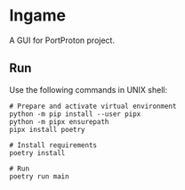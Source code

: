 # Ingame
A GUI for PortProton project.

## Run

Use the following commands in UNIX shell:

```shell
# Prepare and activate virtual environment
python -m pip install --user pipx
python -m pipx ensurepath
pipx install poetry

# Install requirements
poetry install

# Run
poetry run main
```